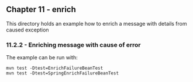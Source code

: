 Chapter 11 - enrich
-------------------

This directory holds an example how to enrich a message with details from caused exception

### 11.2.2 - Enriching message with cause of error

The example can be run with:

    mvn test -Dtest=EnrichFailureBeanTest
    mvn test -Dtest=SpringEnrichFailureBeanTest

